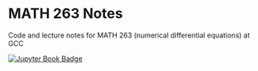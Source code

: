 # MATH 263 Notes
Code and lecture notes for MATH 263 (numerical differential equations) at GCC

[![Jupyter Book Badge](https://jupyterbook.org/badge.svg)](<YOUR URL HERE>)
